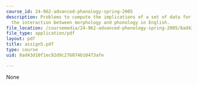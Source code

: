 ```yaml
---
course_id: 24-962-advanced-phonology-spring-2005
description: Problems to compute the implications of a set of data for a model of
  the interaction between morphology and phonology in English.
file_location: /coursemedia/24-962-advanced-phonology-spring-2005/8ad43d10f1ec92d9c276074b10473afe_assign5.pdf
file_type: application/pdf
layout: pdf
title: assign5.pdf
type: course
uid: 8ad43d10f1ec92d9c276074b10473afe

---
```

None